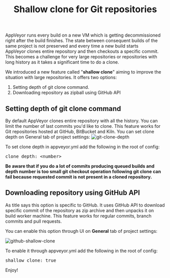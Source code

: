 ﻿---
layout: post
title: Shallow clone for Git repositories
---

AppVeyor runs every build on a new VM which is getting decommissioned right after the build finishes. The state between consequent builds of the same project is not preserved and every time a new build starts AppVeyor clones entire repository and then checkouts a specific commit. This becomes a challenge for very large repositories or repositories with long history as it takes a significant time to do a clone.

We introduced a new feature called "<strong>shallow clone</strong>" aiming to improve the situation with large repositories. It offers two options:
<ol>
    <li>Setting depth of git clone command.</li>
    <li>Downloading repository as zipball using GitHub API</li>
</ol>
<h2>Setting depth of git clone command</h2>
By default AppVeyor clones entire repository with all the history. You can limit the number of last commits you'd like to clone. This feature works for Git repositories hosted at GitHub, BitBucket and Kiln. You can set clone depth on General tab of project settings:

<img src="/site/images/_posts/shallow-clone/git-clone-depth.png" alt="git-clone-depth">

To set clone depth in appveyor.yml add the following in the root of config:
<pre>clone_depth: &lt;number&gt;</pre>
<strong>Be aware that if you do a lot of commits producing queued builds and depth number is too small git checkout operation following git clone can fail because requested commit is not present in a cloned repository.</strong>
<h2>Downloading repository using GitHub API</h2>
As title says this option is specific to GitHub. It uses GitHub API to download specific commit of the repository as zip archive and then unpacks it on build worker machine. This feature works for regular commits, branch commits and pull requests.

You can enable this option through UI on <strong>General</strong> tab of project settings:

<img src="/site/images/_posts/shallow-clone/github-shallow-clone.png" alt="github-shallow-clone">

To enable it through appveyor.yml add the following in the root of config:
<pre>shallow_clone: true</pre>
Enjoy!